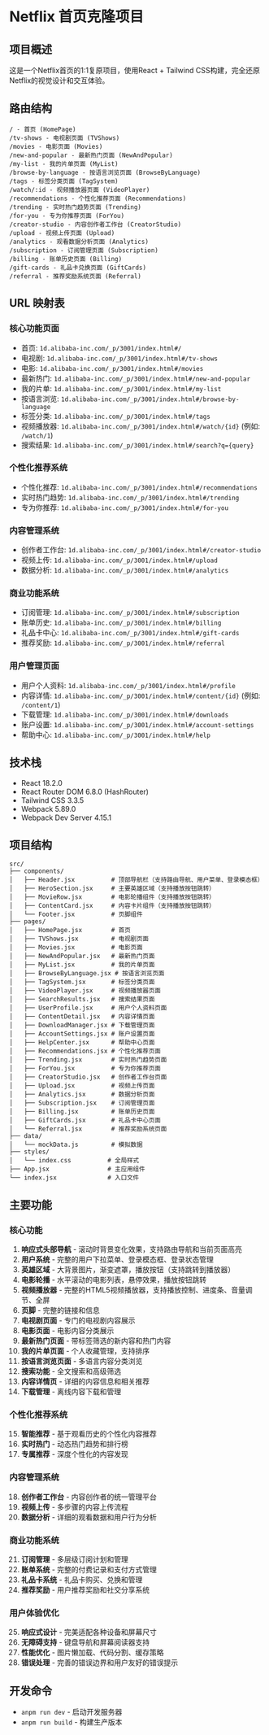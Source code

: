 # Netflix 首页克隆项目

## 项目概述
这是一个Netflix首页的1:1复原项目，使用React + Tailwind CSS构建，完全还原Netflix的视觉设计和交互体验。

## 路由结构
```
/ - 首页 (HomePage)
/tv-shows - 电视剧页面 (TVShows)
/movies - 电影页面 (Movies)
/new-and-popular - 最新热门页面 (NewAndPopular)
/my-list - 我的片单页面 (MyList)
/browse-by-language - 按语言浏览页面 (BrowseByLanguage)
/tags - 标签分类页面 (TagSystem)
/watch/:id - 视频播放器页面 (VideoPlayer)
/recommendations - 个性化推荐页面 (Recommendations)
/trending - 实时热门趋势页面 (Trending)
/for-you - 专为你推荐页面 (ForYou)
/creator-studio - 内容创作者工作台 (CreatorStudio)
/upload - 视频上传页面 (Upload)
/analytics - 观看数据分析页面 (Analytics)
/subscription - 订阅管理页面 (Subscription)
/billing - 账单历史页面 (Billing)
/gift-cards - 礼品卡兑换页面 (GiftCards)
/referral - 推荐奖励系统页面 (Referral)
```

## URL 映射表
### 核心功能页面
- 首页: `1d.alibaba-inc.com/_p/3001/index.html#/`
- 电视剧: `1d.alibaba-inc.com/_p/3001/index.html#/tv-shows`
- 电影: `1d.alibaba-inc.com/_p/3001/index.html#/movies`
- 最新热门: `1d.alibaba-inc.com/_p/3001/index.html#/new-and-popular`
- 我的片单: `1d.alibaba-inc.com/_p/3001/index.html#/my-list`
- 按语言浏览: `1d.alibaba-inc.com/_p/3001/index.html#/browse-by-language`
- 标签分类: `1d.alibaba-inc.com/_p/3001/index.html#/tags`
- 视频播放器: `1d.alibaba-inc.com/_p/3001/index.html#/watch/{id}` (例如: `/watch/1`)
- 搜索结果: `1d.alibaba-inc.com/_p/3001/index.html#/search?q={query}`

### 个性化推荐系统
- 个性化推荐: `1d.alibaba-inc.com/_p/3001/index.html#/recommendations`
- 实时热门趋势: `1d.alibaba-inc.com/_p/3001/index.html#/trending`
- 专为你推荐: `1d.alibaba-inc.com/_p/3001/index.html#/for-you`

### 内容管理系统
- 创作者工作台: `1d.alibaba-inc.com/_p/3001/index.html#/creator-studio`
- 视频上传: `1d.alibaba-inc.com/_p/3001/index.html#/upload`
- 数据分析: `1d.alibaba-inc.com/_p/3001/index.html#/analytics`

### 商业功能系统
- 订阅管理: `1d.alibaba-inc.com/_p/3001/index.html#/subscription`
- 账单历史: `1d.alibaba-inc.com/_p/3001/index.html#/billing`
- 礼品卡中心: `1d.alibaba-inc.com/_p/3001/index.html#/gift-cards`
- 推荐奖励: `1d.alibaba-inc.com/_p/3001/index.html#/referral`

### 用户管理页面
- 用户个人资料: `1d.alibaba-inc.com/_p/3001/index.html#/profile`
- 内容详情: `1d.alibaba-inc.com/_p/3001/index.html#/content/{id}` (例如: `/content/1`)
- 下载管理: `1d.alibaba-inc.com/_p/3001/index.html#/downloads`
- 账户设置: `1d.alibaba-inc.com/_p/3001/index.html#/account-settings`
- 帮助中心: `1d.alibaba-inc.com/_p/3001/index.html#/help`

## 技术栈
- React 18.2.0
- React Router DOM 6.8.0 (HashRouter)
- Tailwind CSS 3.3.5
- Webpack 5.89.0
- Webpack Dev Server 4.15.1

## 项目结构
```
src/
├── components/
│   ├── Header.jsx          # 顶部导航栏（支持路由导航、用户菜单、登录模态框）
│   ├── HeroSection.jsx     # 主要英雄区域（支持播放按钮跳转）
│   ├── MovieRow.jsx        # 电影轮播组件（支持播放按钮跳转）
│   ├── ContentCard.jsx     # 内容卡片组件（支持播放按钮跳转）
│   └── Footer.jsx          # 页脚组件
├── pages/
│   ├── HomePage.jsx        # 首页
│   ├── TVShows.jsx         # 电视剧页面
│   ├── Movies.jsx          # 电影页面
│   ├── NewAndPopular.jsx   # 最新热门页面
│   ├── MyList.jsx          # 我的片单页面
│   ├── BrowseByLanguage.jsx # 按语言浏览页面
│   ├── TagSystem.jsx       # 标签分类页面
│   ├── VideoPlayer.jsx     # 视频播放器页面
│   ├── SearchResults.jsx   # 搜索结果页面
│   ├── UserProfile.jsx     # 用户个人资料页面
│   ├── ContentDetail.jsx   # 内容详情页面
│   ├── DownloadManager.jsx # 下载管理页面
│   ├── AccountSettings.jsx # 账户设置页面
│   ├── HelpCenter.jsx      # 帮助中心页面
│   ├── Recommendations.jsx # 个性化推荐页面
│   ├── Trending.jsx        # 实时热门趋势页面
│   ├── ForYou.jsx          # 专为你推荐页面
│   ├── CreatorStudio.jsx   # 创作者工作台页面
│   ├── Upload.jsx          # 视频上传页面
│   ├── Analytics.jsx       # 数据分析页面
│   ├── Subscription.jsx    # 订阅管理页面
│   ├── Billing.jsx         # 账单历史页面
│   ├── GiftCards.jsx       # 礼品卡中心页面
│   └── Referral.jsx        # 推荐奖励系统页面
├── data/
│   └── mockData.js         # 模拟数据
├── styles/
│   └── index.css          # 全局样式
├── App.jsx                # 主应用组件
└── index.jsx              # 入口文件
```

## 主要功能
### 核心功能
1. **响应式头部导航** - 滚动时背景变化效果，支持路由导航和当前页面高亮
2. **用户系统** - 完整的用户下拉菜单、登录模态框、登录状态管理
3. **英雄区域** - 大背景图片，渐变遮罩，播放按钮（支持跳转到播放器）
4. **电影轮播** - 水平滚动的电影列表，悬停效果，播放按钮跳转
5. **视频播放器** - 完整的HTML5视频播放器，支持播放控制、进度条、音量调节、全屏
6. **页脚** - 完整的链接和信息
7. **电视剧页面** - 专门的电视剧内容展示
8. **电影页面** - 电影内容分类展示
9. **最新热门页面** - 带标签筛选的新内容和热门内容
10. **我的片单页面** - 个人收藏管理，支持排序
11. **按语言浏览页面** - 多语言内容分类浏览
12. **搜索功能** - 全文搜索和高级筛选
13. **内容详情页** - 详细的内容信息和相关推荐
14. **下载管理** - 离线内容下载和管理

### 个性化推荐系统
15. **智能推荐** - 基于观看历史的个性化内容推荐
16. **实时热门** - 动态热门趋势和排行榜
17. **专属推荐** - 深度个性化的内容发现

### 内容管理系统
18. **创作者工作台** - 内容创作者的统一管理平台
19. **视频上传** - 多步骤的内容上传流程
20. **数据分析** - 详细的观看数据和用户行为分析

### 商业功能系统
21. **订阅管理** - 多层级订阅计划和管理
22. **账单系统** - 完整的付费记录和支付方式管理
23. **礼品卡系统** - 礼品卡购买、兑换和管理
24. **推荐奖励** - 用户推荐奖励和社交分享系统

### 用户体验优化
25. **响应式设计** - 完美适配各种设备和屏幕尺寸
26. **无障碍支持** - 键盘导航和屏幕阅读器支持
27. **性能优化** - 图片懒加载、代码分割、缓存策略
28. **错误处理** - 完善的错误边界和用户友好的错误提示

## 开发命令
- `anpm run dev` - 启动开发服务器
- `anpm run build` - 构建生产版本
